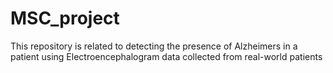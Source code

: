 # MSC_project
This repository is related to detecting the presence of Alzheimers in a patient using Electroencephalogram data collected from real-world patients
